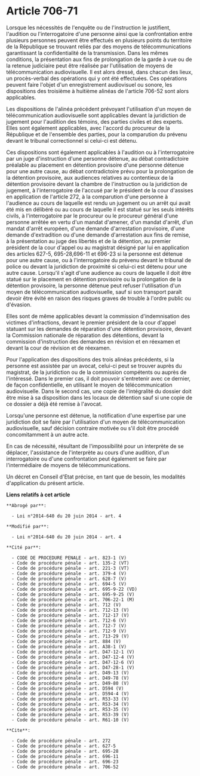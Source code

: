 # Article 706-71

Lorsque les nécessités de l'enquête ou de l'instruction le justifient, l'audition ou l'interrogatoire d'une personne ainsi
que la confrontation entre plusieurs personnes peuvent être effectués en plusieurs points du territoire de la République se
trouvant reliés par des moyens de télécommunications garantissant la confidentialité de la transmission. Dans les mêmes
conditions, la présentation aux fins de prolongation de la garde à vue ou de la retenue judiciaire peut être réalisée par
l'utilisation de moyens de télécommunication audiovisuelle. Il est alors dressé, dans chacun des lieux, un procès-verbal des
opérations qui y ont été effectuées. Ces opérations peuvent faire l'objet d'un enregistrement audiovisuel ou sonore, les
dispositions des troisième à huitième alinéas de l'article 706-52 sont alors applicables. 

Les dispositions de l'alinéa précédent prévoyant l'utilisation d'un moyen de télécommunication audiovisuelle sont applicables
devant la juridiction de jugement pour l'audition des témoins, des parties civiles et des experts. Elles sont également
applicables, avec l'accord du procureur de la République et de l'ensemble des parties, pour la comparution du prévenu devant
le tribunal correctionnel si celui-ci est détenu. 

Ces dispositions sont également applicables à l'audition ou à l'interrogatoire par un juge d'instruction d'une personne
détenue, au débat contradictoire préalable au placement en détention provisoire d'une personne détenue pour une autre cause,
au débat contradictoire prévu pour la prolongation de la détention provisoire, aux audiences relatives au contentieux de la
détention provisoire devant la chambre de l'instruction ou la juridiction de jugement, à l'interrogatoire de l'accusé par le
président de la cour d'assises en application de l'article 272, à la comparution d'une personne à l'audience au cours de
laquelle est rendu un jugement ou un arrêt qui avait été mis en délibéré ou au cours de laquelle il est statué sur les seuls
intérêts civils, à l'interrogatoire par le procureur ou le procureur général d'une personne arrêtée en vertu d'un mandat
d'amener, d'un mandat d'arrêt, d'un mandat d'arrêt européen, d'une demande d'arrestation provisoire, d'une demande
d'extradition ou d'une demande d'arrestation aux fins de remise, à la présentation au juge des libertés et de la détention,
au premier président de la cour d'appel ou au magistrat désigné par lui en application des articles 627-5,
695-28,696-11 et 696-23 si la personne est détenue pour une autre cause, ou à l'interrogatoire du prévenu devant le tribunal
de police ou devant la juridiction de proximité si celui-ci est détenu pour une autre cause. Lorsqu'il s'agit d'une audience
au cours de laquelle il doit être statué sur le placement en détention provisoire ou la prolongation de la détention
provisoire, la personne détenue peut refuser l'utilisation d'un moyen de télécommunication audiovisuelle, sauf si son
transport paraît devoir être évité en raison des risques graves de trouble à l'ordre public ou d'évasion. 

Elles sont de même applicables devant la commission d'indemnisation des victimes d'infractions, devant le premier président
de la cour d'appel statuant sur les demandes de réparation d'une détention provisoire, devant la Commission nationale de
réparation des détentions, devant la commission            d'instruction des demandes en révision et en réexamen et devant la
cour de révision et de réexamen. 

Pour l'application des dispositions des trois alinéas précédents, si la personne est assistée par un avocat, celui-ci peut se
trouver auprès du magistrat, de la juridiction ou de la commission compétents ou auprès de l'intéressé. Dans le premier cas,
il doit pouvoir s'entretenir avec ce dernier, de façon confidentielle, en utilisant le moyen de télécommunication
audiovisuelle. Dans le second cas, une copie de l'intégralité du dossier doit être mise à sa disposition dans les locaux de
détention sauf si une copie de ce dossier a déjà été remise à l'avocat. 

Lorsqu'une personne est détenue, la notification d'une expertise par une juridiction doit se faire par l'utilisation d'un
moyen de télécommunication audiovisuelle, sauf décision contraire motivée ou s'il doit être procédé concomitamment à un autre
acte. 

En cas de nécessité, résultant de l'impossibilité pour un interprète de se déplacer, l'assistance de l'interprète au cours
d'une audition, d'un interrogatoire ou d'une confrontation peut également se faire par l'intermédiaire de moyens de
télécommunications. 

Un décret en Conseil d'Etat précise, en tant que de besoin, les modalités d'application du présent article.

**Liens relatifs à cet article**

	**Abrogé par**:

	  - Loi n°2014-640 du 20 juin 2014 - art. 4

	**Modifié par**:

	  - Loi n°2014-640 du 20 juin 2014 - art. 4

	**Cité par**:

	  - CODE DE PROCEDURE PENALE - art. 823-1 (V)
	  - Code de procédure pénale - art. 135-2 (VT)
	  - Code de procédure pénale - art. 221-3 (VT)
	  - Code de procédure pénale - art. 379-4 (V)
	  - Code de procédure pénale - art. 628-7 (V)
	  - Code de procédure pénale - art. 694-5 (V)
	  - Code de procédure pénale - art. 695-9-22 (VD)
	  - Code de procédure pénale - art. 695-9-25 (V)
	  - Code de procédure pénale - art. 706-22-1 (M)
	  - Code de procédure pénale - art. 712 (V)
	  - Code de procédure pénale - art. 712-13 (V)
	  - Code de procédure pénale - art. 712-17 (V)
	  - Code de procédure pénale - art. 712-6 (V)
	  - Code de procédure pénale - art. 712-7 (V)
	  - Code de procédure pénale - art. 712-9 (V)
	  - Code de procédure pénale - art. 713-29 (V)
	  - Code de procédure pénale - art. 884 (V)
	  - Code de procédure pénale - art. A38-1 (V)
	  - Code de procédure pénale - art. D47-12-1 (V)
	  - Code de procédure pénale - art. D47-12-4 (V)
	  - Code de procédure pénale - art. D47-12-6 (V)
	  - Code de procédure pénale - art. D47-28-1 (V)
	  - Code de procédure pénale - art. D49-13 (V)
	  - Code de procédure pénale - art. D49-78 (V)
	  - Code de procédure pénale - art. D49-80 (V)
	  - Code de procédure pénale - art. D594 (V)
	  - Code de procédure pénale - art. D594-4 (V)
	  - Code de procédure pénale - art. R53-33 (V)
	  - Code de procédure pénale - art. R53-34 (V)
	  - Code de procédure pénale - art. R53-35 (V)
	  - Code de procédure pénale - art. R53-39 (V)
	  - Code de procédure pénale - art. R61-10 (V)

	**Cite**:

	  - Code de procédure pénale - art. 272
	  - Code de procédure pénale - art. 627-5
	  - Code de procédure pénale - art. 695-28
	  - Code de procédure pénale - art. 696-11
	  - Code de procédure pénale - art. 696-23
	  - Code de procédure pénale - art. 706-52
